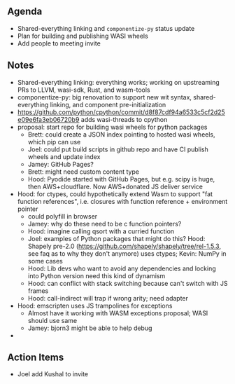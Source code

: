 ## Agenda
- Shared-everything linking and `componentize-py` status update
- Plan for building and publishing WASI wheels
- Add people to meeting invite

## Notes
- Shared-everything linking: everything works; working on upstreaming PRs to LLVM, wasi-sdk, Rust, and wasm-tools
- componentize-py: big renovation to support new wit syntax, shared-everything linking, and component pre-initialization
- https://github.com/python/cpython/commit/d8f87cdf94a6533c5cf2d25e09e6fa3eb06720b9 adds wasi-threads to cpython
- proposal: start repo for building wasi wheels for python packages
    - Brett: could create a JSON index pointing to hosted wasi wheels, which pip can use
    - Joel: could put build scripts in github repo and have CI publish wheels and update index
    - Jamey: GitHub Pages?
    - Brett: might need custom content type
    - Hood: Pyodide started with GitHub Pages, but e.g. scipy is huge, then AWS+cloudflare.  Now AWS+donated JS deliver service
- Hood: for ctypes, could hypothetically extend Wasm to support "fat function references", i.e. closures with function reference + environment pointer
    - could polyfill in browser
    - Jamey: why do these need to be c function pointers?
    - Hood: imagine calling qsort with a curried function
    - Joel: examples of Python packages that might do this? Hood: Shapely pre-2.0 (https://github.com/shapely/shapely/tree/rel-1.5.3, see faq as to why they don't anymore) uses ctypes; Kevin: NumPy in some cases
    - Hood: Lib devs who want to avoid any dependencies and locking into Python version need this kind of dynamism
    - Hood: can conflict with stack switching because can't switch with JS frames
    - Hood: call-indirect will trap if wrong arity; need adapter
- Hood: emscripten uses JS trampolines for exceptions
    - Almost have it working with WASM exceptions proposal; WASI should use same
    - Jamey: bjorn3 might be able to help debug
-

## Action Items
- Joel add Kushal to invite
